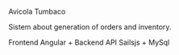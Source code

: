 Avicola Tumbaco

Sistem about generation of orders and inventory.

Frontend Angular + Backend API Sailsjs + MySql
